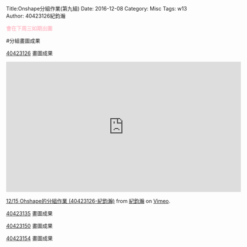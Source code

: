 Title:Onshape分組作業(第九組)
Date: 2016-12-08
Category: Misc
Tags: w13
Author: 40423126紀鈞瀚

<b><font color="pink">會在下周三如期出圖</font></b>

<!-- PELICAN_END_SUMMARY -->
#分組畫圖成果

[40423126](https://40423126.github.io/2016fallcadp_hw/blog/index.html)
畫圖成果

<iframe src="https://player.vimeo.com/video/199524564" width="640" height="356" frameborder="0" webkitallowfullscreen mozallowfullscreen allowfullscreen></iframe>
<p><a href="https://vimeo.com/199524564">12/15 Ohshape的分組作業 (40423126-紀鈞瀚)</a> from <a href="https://vimeo.com/user60322140">紀鈞瀚</a> on <a href="https://vimeo.com">Vimeo</a>.</p>


[40423135](https://40423135.github.io/2016fallcadp_hw/blog/index.html)
畫圖成果

[40423150](https://40423150.github.io/2016fallcadp_hw/blog/index.html)
畫圖成果

[40423154](https://40423154.github.io/2016fallcadp_hw/blog/index.html)
畫圖成果



